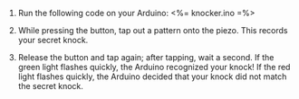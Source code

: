 1. Run the following code on your Arduino: <%= knocker.ino =%>

2. While pressing the button, tap out a pattern onto the piezo. This records your secret knock.

3. Release the button and tap again; after tapping, wait a second. If the green light flashes quickly, the Arduino recognized your knock! If the red light flashes quickly, the Arduino decided that your knock did not match the secret knock.